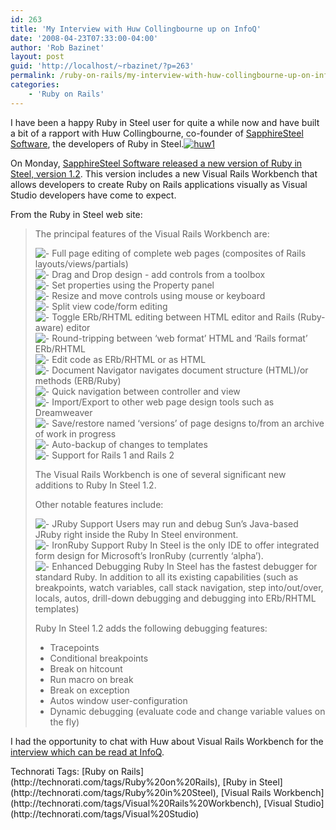 ```yaml
---
id: 263
title: 'My Interview with Huw Collingbourne up on InfoQ'
date: '2008-04-23T07:33:00-04:00'
author: 'Rob Bazinet'
layout: post
guid: 'http://localhost/~rbazinet/?p=263'
permalink: /ruby-on-rails/my-interview-with-huw-collingbourne-up-on-infoq/
categories:
    - 'Ruby on Rails'
---
```


I have been a happy Ruby in Steel user for quite a while now and have built a bit of a rapport with Huw Collingbourne, co-founder of [SapphireSteel Software](http://www.sapphiresteel.com/), the developers of Ruby in Steel.[![huw1](http://www.accidentaltechnologist.com/files/media/image/WindowsLiveWriter/MyInterviewwithHuwCollingbourneuponInfoQ_734C/huw1_thumb.jpg)](http://www.accidentaltechnologist.com/files/media/image/WindowsLiveWriter/MyInterviewwithHuwCollingbourneuponInfoQ_734C/huw1_2.jpg)

On Monday, [SapphireSteel Software released a new version of Ruby in Steel, version 1.2](http://www.sapphiresteel.com/Ruby-In-Steel-1-2-Launched). This version includes a new Visual Rails Workbench that allows developers to create Ruby on Rails applications visually as Visual Studio developers have come to expect.

From the Ruby in Steel web site:

> The principal features of the Visual Rails Workbench are:
> 
> ![-](http://www.sapphiresteel.com/dist/puce.gif) Full page editing of complete web pages (composites of Rails layouts/views/partials)   
> ![-](http://www.sapphiresteel.com/dist/puce.gif) Drag and Drop design - add controls from a toolbox   
> ![-](http://www.sapphiresteel.com/dist/puce.gif) Set properties using the Property panel   
> ![-](http://www.sapphiresteel.com/dist/puce.gif) Resize and move controls using mouse or keyboard   
> ![-](http://www.sapphiresteel.com/dist/puce.gif) Split view code/form editing   
> ![-](http://www.sapphiresteel.com/dist/puce.gif) Toggle ERb/RHTML editing between HTML editor and Rails (Ruby-aware) editor   
> ![-](http://www.sapphiresteel.com/dist/puce.gif) Round-tripping between ‘web format’ HTML and ‘Rails format’ ERb/RHTML   
> ![-](http://www.sapphiresteel.com/dist/puce.gif) Edit code as ERb/RHTML or as HTML   
> ![-](http://www.sapphiresteel.com/dist/puce.gif) Document Navigator navigates document structure (HTML)/or methods (ERB/Ruby)   
> ![-](http://www.sapphiresteel.com/dist/puce.gif) Quick navigation between controller and view   
> ![-](http://www.sapphiresteel.com/dist/puce.gif) Import/Export to other web page design tools such as Dreamweaver   
> ![-](http://www.sapphiresteel.com/dist/puce.gif) Save/restore named ‘versions’ of page designs to/from an archive of work in progress   
> ![-](http://www.sapphiresteel.com/dist/puce.gif) Auto-backup of changes to templates   
> ![-](http://www.sapphiresteel.com/dist/puce.gif) Support for Rails 1 and Rails 2
> 
> The Visual Rails Workbench is one of several significant new additions to Ruby In Steel 1.2.
> 
> Other notable features include:
> 
> ![-](http://www.sapphiresteel.com/dist/puce.gif) JRuby Support Users may run and debug Sun’s Java-based JRuby right inside the Ruby In Steel environment.   
> ![-](http://www.sapphiresteel.com/dist/puce.gif) IronRuby Support Ruby In Steel is the only IDE to offer integrated form design for Microsoft’s IronRuby (currently ‘alpha’).   
> ![-](http://www.sapphiresteel.com/dist/puce.gif) Enhanced Debugging Ruby In Steel has the fastest debugger for standard Ruby. In addition to all its existing capabilities (such as breakpoints, watch variables, call stack navigation, step into/out/over, locals, autos, drill-down debugging and debugging into ERb/RHTML templates)
> 
> Ruby In Steel 1.2 adds the following debugging features:
> 
> - Tracepoints
> - Conditional breakpoints
> - Break on hitcount
> - Run macro on break
> - Break on exception
> - Autos window user-configuration
> - Dynamic debugging (evaluate code and change variable values on the fly)

I had the opportunity to chat with Huw about Visual Rails Workbench for the [interview which can be read at InfoQ](http://www.infoq.com/news/2008/04/visual-rails-workbench).

<div class="wlWriterSmartContent" id="scid:0767317B-992E-4b12-91E0-4F059A8CECA8:cd83755a-abf0-4634-8886-423c42aac3ee" style="padding-right: 0px; display: inline; padding-left: 0px; padding-bottom: 0px; margin: 0px; padding-top: 0px">Technorati Tags: [Ruby on Rails](http://technorati.com/tags/Ruby%20on%20Rails), [Ruby in Steel](http://technorati.com/tags/Ruby%20in%20Steel), [Visual Rails Workbench](http://technorati.com/tags/Visual%20Rails%20Workbench), [Visual Studio](http://technorati.com/tags/Visual%20Studio)</div>